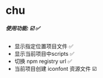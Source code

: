 # chu

#####  使用功能:  ☑️ ✅

+ 显示指定位置项目文件 ✅
+ 显示当前项目中scripts ✅
+ 切换 npm registry url ✅
+ 当前项目创建 iconfont 资源文件 ☑️
